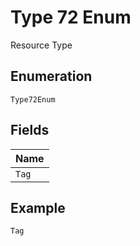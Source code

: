 
# Type 72 Enum

Resource Type

## Enumeration

`Type72Enum`

## Fields

| Name |
|  --- |
| `Tag` |

## Example

```
Tag
```

